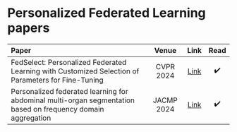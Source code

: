 # Personalized Federated Learning papers

| Paper | Venue | Link | Read |
| :---------------- | :------: | :----: | :----: |
| FedSelect: Personalized Federated Learning with Customized Selection of Parameters for Fine-Tuning | CVPR 2024 | [Link](https://openaccess.thecvf.com/content/CVPR2024/papers/Tamirisa_FedSelect_Personalized_Federated_Learning_with_Customized_Selection_of_Parameters_for_CVPR_2024_paper.pdf) |✔️|
| Personalized federated learning for abdominal multi-organ segmentation based on frequency domain aggregation | JACMP 2024 | [Link](https://aapm.onlinelibrary.wiley.com/doi/full/10.1002/acm2.14602) | ✔️ |
